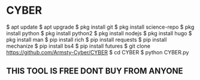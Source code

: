 # CYBER

$ apt update
$ apt upgrade
$ pkg install git
$ pkg install science-repo
$ pkg install python
$ pkg install python2
$ pkg install nodejs
$ pkg install hugo
$ pkg install man
$ pip install rich
$ pip install requests
$ pip install mechanize
$ pip install bs4
$ pip install futures
$ git clone https://github.com/Armsty-Cyber/CYBER
$ cd CYBER
$ python CYBER.py

## THIS TOOL IS FREE DONT BUY FROM ANYONE
